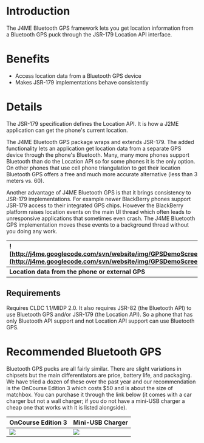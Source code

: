 # Introduction #

The J4ME Bluetooth GPS framework lets you get location information from a Bluetooth GPS puck through the JSR-179 Location API interface.

# Benefits #

  * Access location data from a Bluetooth GPS device
  * Makes JSR-179 implementations behave consistently

# Details #

The JSR-179 specification defines the Location API.  It is how a J2ME application can get the phone's current location.

The J4ME Bluetooth GPS package wraps and extends JSR-179.  The added functionality lets an application get location data from a separate GPS device through the phone's Bluetooth.  Many, many more phones support Bluetooth than do the Location API so for some phones it is the only option.  On other phones that use cell phone triangulation to get their location Bluetooth GPS offers a free and much more accurate alternative (less than 3 meters vs. 60).

Another advantage of J4ME Bluetooth GPS is that it brings consistency to JSR-179 implementations.  For example newer BlackBerry phones support JSR-179 access to their integrated GPS chips.  However the BlackBerry platform raises location events on the main UI thread which often leads to unresponsive applications that sometimes even crash.  The J4ME Bluetooth GPS implementation moves these events to a background thread without you doing any work.

| ![http://j4me.googlecode.com/svn/website/img/GPSDemoScreen.png](http://j4me.googlecode.com/svn/website/img/GPSDemoScreen.png) |
|:------------------------------------------------------------------------------------------------------------------------------|
| **Location data from the phone or external GPS**                                                                              |

## Requirements ##

Requires CLDC 1.1/MIDP 2.0.  It also requires JSR-82 (the Bluetooth API) to use Bluetooth GPS and/or JSR-179 (the Location API).  So a phone that has only Bluetooth API support and not Location API support can use Bluetooth GPS.

# Recommended Bluetooth GPS #

Bluetooth GPS pucks are all fairly similar.  There are slight variations in chipsets but the main differentiators are price, battery life, and packaging.  We have tried a dozen of these over the past year and our recommendation is the OnCourse Edition 3 which costs $50 and is about the size of matchbox.  You can purchase it through the link below (it comes with a car charger but not a wall charger; if you do not have a mini-USB charger a cheap one that works with it is listed alongside).

| **OnCourse Edition 3** | **Mini-USB Charger** |
|:-----------------------|:---------------------|
| [![](http://rcm-images.amazon.com/images/I/11c0yMqiPML._SL110_.jpg)](http://www.amazon.com/gp/redirect.html?ie=UTF8&location=http%3A%2F%2Fwww.amazon.com%2FOnCourse-Bluetooth-Receiver-enabled-Smpartphone%2Fdp%2FB000U3JNJG%3Fie%3DUTF8%26s%3Dmiscellaneous%26qid%3D1196123884%26sr%3D8-3&tag=scoout-20&linkCode=ur2&camp=1789&creative=9325) | [![](http://rcm-images.amazon.com/images/I/11NBIvyj7jL._SL110_.jpg)](http://www.amazon.com/gp/redirect.html?ie=UTF8&location=http%3A%2F%2Fwww.amazon.com%2Fdp%2FB0009H2M1Y%3Ftag%3Dscoout-20%26camp%3D14573%26creative%3D327641%26linkCode%3Das1%26creativeASIN%3DB0009H2M1Y%26adid%3D1JGCVWJ99PMXDKYQJFD9%26&tag=scoout-20&linkCode=ur2&camp=1789&creative=9325) |